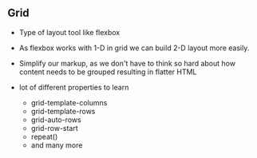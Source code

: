 ## Grid

- Type of layout tool like flexbox
- As flexbox works with 1-D in grid we can build 2-D layout more easily.
- Simplify our markup, as we don't have to think so hard about how content needs to be grouped resulting in flatter HTML

- lot of different properties to learn  
    - grid-template-columns
    - grid-template-rows
    - grid-auto-rows
    - grid-row-start
    - repeat() 
    - and many more 